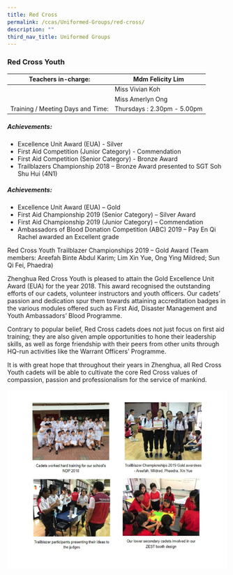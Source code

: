 ```yaml
---
title: Red Cross
permalink: /ccas/Uniformed-Groups/red-cross/
description: ""
third_nav_title: Uniformed Groups
---
```

### Red Cross Youth

| Teachers in-charge: | Mdm Felicity Lim |
|---|---|
|  | Miss Vivian Koh |
|  | Miss Amerlyn Ong |
| Training / Meeting Days and Time: | Thursdays : 2.30pm - 5.00pm |

##### Achievements:
*   Excellence Unit Award (EUA) - Silver
*   First Aid Competition (Junior Category) - Commendation
*   First Aid Competition (Senior Category) - Bronze Award
*   Trailblazers Championship 2018 – Bronze Award presented to SGT Soh Shu Hui (4N1)

##### Achievements:
*   Excellence Unit Award (EUA) – Gold
*   First Aid Championship 2019 (Senior Category) – Silver Award
*   First Aid Championship 2019 (Junior Category) – Commendation
*   Ambassadors of Blood Donation Competition (ABC) 2019 – Pay En Qi Rachel awarded an Excellent grade

Red Cross Youth Trailblazer Championships 2019 – Gold Award (Team members: Areefah Binte Abdul Karim; Lim Xin Yue, Ong Ying Mildred; Sun Qi Fei, Phaedra)

Zhenghua Red Cross Youth is pleased to attain the Gold Excellence Unit Award (EUA) for the year 2018. This award recognised the outstanding efforts of our cadets, volunteer instructors and youth officers. Our cadets’ passion and dedication spur them towards attaining accreditation badges in the various modules offered such as First Aid, Disaster Management and Youth Ambassadors’ Blood Programme.

Contrary to popular belief, Red Cross cadets does not just focus on first aid training; they are also given ample opportunities to hone their leadership skills, as well as forge friendship with their peers from other units through HQ-run activities like the Warrant Officers’ Programme.

It is with great hope that throughout their years in Zhenghua, all Red Cross Youth cadets will be able to cultivate the core Red Cross values of compassion, passion and professionalism for the service of mankind.

![](/images/redcross%20combine.jpg)
